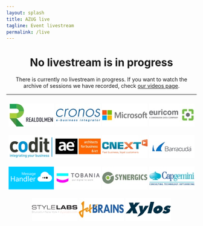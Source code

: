 ```yaml
---
layout: splash
title: AZUG live
tagline: Event livestream
permalink: /live
---
```


<script>
	function refreshData() {
		$.ajax({
            url: 'https://balliauw.blob.core.windows.net/public/azug/azug-live.json?salt=' + (new Date()).toString(),
            dataType: 'jsonp'
        });
	}
	
	function updateStream(data) {
		if (data.IsLive) {
			$('#live').show();
			$('#notlive').hide();
			
			if (data.Speaker) {
				$('#speaker').text(data.Speaker);
			}
			
			if (data.Title) {
				$('#title').text(data.Title);
			}
			
			if (data.EmbedId != '') {
				if ($('#livestream').attr('src') != 'http://www.youtube.com/embed/' + data.EmbedId + '?autoplay=1') {
					$('#livestream').attr('src', 'http://www.youtube.com/embed/' + data.EmbedId + '?autoplay=1');
				}
			}
		} else {			
			$('#notlive').show();
			$('#live').hide();
			$('#livestream').attr('src', '');
			
			if (data.MessageTitle != '') {
				$('#notlive').html('<h1>' + data.MessageTitle + '</h1><p>' + data.MessageBody + '</p>').show();
			} else {
				$('#notlive').html('<h1>No livestream is in progress</h1><p>There is currently no livestream in progress. If you want to watch the archive of sessions we have recorded, check <a href="/videos">our videos page</a>.').show();
			}
		}
	}
	
	$(function() {
		refreshData();
		setInterval(function() {
            refreshData();
		}, 10000);
	});
</script>
<div id="live" style="display: none; text-align: center;">
<h1 id="title"></h1><h2 id="speaker"></h2>
<h3>Questions? Comments? Tweet <a href="https://twitter.com/azugbe" target="_blank">@azugbe</a>!</h3>
<iframe id="livestream" width="560" height="315" src="//www.youtube.com/embed/EYswcoCxE1s" frameborder="0" allowfullscreen></iframe>
</div>
<div id="notlive" style="text-align: center;">
<h1>No livestream is in progress</h1>
<p>There is currently no livestream in progress. If you want to watch the archive of sessions we have recorded, check <a href="/videos">our videos page</a>.</p>
</div>

<hr>

<p style="text-align: center;">
<a href="http://www.realdolmen.com"><img alt="" src="/assets/media/sponsors/logo-realdolmen.jpg" vspace="10" /></a>&nbsp;<a href="http://www.cronos.be"><img alt="" src="/assets/media/sponsors/logo-cronos.jpg" vspace="10" /></a>&nbsp;<a href="http://www.microsoft.be"><img alt="" src="/assets/media/sponsors/logo-microsoft.jpg" vspace="10" /></a>&nbsp;<a href="http://www.euri.com"><img alt="" src="/assets/media/sponsors/logo-euricom.jpg" vspace="10" /></a><br /><a href="http://www.codit.be"><img alt="" src="/assets/media/sponsors/logo-codit.jpg" vspace="10" /></a>&nbsp;<a href="http://www.ae.be"><img alt="" src="/assets/media/sponsors/logo-ae.jpg" vspace="10" /></a>&nbsp;<a href="http://www.cnext.eu"><img alt="" src="/assets/media/sponsors/logo-cnext.jpg" vspace="10" /></a>&nbsp;<a href="http://www.barracuda.com"><img alt="" src="/assets/media/sponsors/logo-barracuda.jpg" vspace="10" /><br /></a><a href="http://www.messagehandler.net"><img alt="" src="/assets/media/sponsors/logo-messagehandler.png" vspace="10" /></a>&nbsp;<a href="http://www.tobania.be/"><img alt="" src="/assets/media/sponsors/logo-tobania.jpg" vspace="10" /></a>&nbsp;<a href="http://www.synergics.be"><img alt="" src="/assets/media/sponsors/logo-synergics.jpg" vspace="10" /></a>&nbsp;<a href="https://www.be.capgemini.com/"><img alt="" src="/assets/media/sponsors/logo-capgemini.jpg" vspace="10" /><br /></a><a href="http://www.stylelabs.com/"><img alt="" src="/assets/media/sponsors/logo-stylelabs.jpg" vspace="10" /></a>&nbsp;<a href="http://www.jetbrains.com"><img alt="" src="/assets/media/sponsors/logo-jetbrains.jpg" vspace="10" /></a>&nbsp;<a href="http://www.xylos.be"><img alt="" src="/assets/media/sponsors/logo-xylos.jpg" vspace="10" /></a>
</p>
